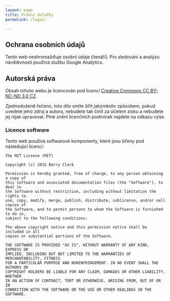 ```yaml
---
layout: page
title: Právní doložky
permalink: /legal/

---
```


## Ochrana osobních údajů

Tento web neshromažďuje osobní údaje čtenářů. Pro sledování a analýzu návštěvnosti používá službu Google Analytics.

## Autorská práva

Obsah tohoto webu je licencován pod licencí [Creative Commons CC BY-NC-ND 3.0 CZ](https://creativecommons.org/licenses/by-nc-nd/3.0/cz/legalcode). 

Zjednodušeně řečeno, toto dílo smíte šířit jakýmkoliv způsobem, pokud uvedete jeho zdroj a autora, nebudete tak činit za účelem zisku a nebudete jej nijak upravovat. Plné znění licenčních podmínek najdete na odkazu výše.

### Licence software

Tento web používá softwarové komponenty, které jsou šířeny pod následující licencí:

	The MIT License (MIT)

	Copyright (c) 2015 Barry Clark

	Permission is hereby granted, free of charge, to any person obtaining a copy of
	this software and associated documentation files (the "Software"), to deal in
	the Software without restriction, including without limitation the rights to
	use, copy, modify, merge, publish, distribute, sublicense, and/or sell copies of
	the Software, and to permit persons to whom the Software is furnished to do so,
	subject to the following conditions:

	The above copyright notice and this permission notice shall be included in all
	copies or substantial portions of the Software.

	THE SOFTWARE IS PROVIDED "AS IS", WITHOUT WARRANTY OF ANY KIND, EXPRESS OR
	IMPLIED, INCLUDING BUT NOT LIMITED TO THE WARRANTIES OF MERCHANTABILITY, FITNESS
	FOR A PARTICULAR PURPOSE AND NONINFRINGEMENT. IN NO EVENT SHALL THE AUTHORS OR
	COPYRIGHT HOLDERS BE LIABLE FOR ANY CLAIM, DAMAGES OR OTHER LIABILITY, WHETHER
	IN AN ACTION OF CONTRACT, TORT OR OTHERWISE, ARISING FROM, OUT OF OR IN
	CONNECTION WITH THE SOFTWARE OR THE USE OR OTHER DEALINGS IN THE SOFTWARE.

